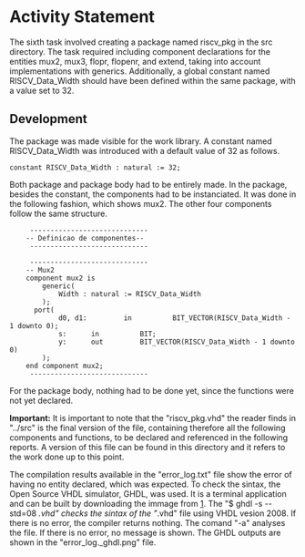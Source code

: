 # Activity Statement 

The sixth task involved creating a package named riscv_pkg in the src directory. The task required including component declarations for the entities mux2, mux3, flopr, flopenr, and extend, taking into account implementations with generics. Additionally, a global constant named RISCV_Data_Width should have been defined within the same package, with a value set to 32.

## Development 

The package was made visible for the work library. A constant named RISCV_Data_Width was introduced with a default value of 32 as follows.

```
constant RISCV_Data_Width : natural := 32;
```

Both package and package body had to be entirely made. In the package, besides the constant, the components had to be instanciated. It was done in the following fashion, which shows mux2. The other four components follow the same structure. 

```
	 -----------------------------
    -- Definicao de componentes-- 
	 -----------------------------
	 
	 -----------------------------
    -- Mux2
    component mux2 is
		generic(
			Width : natural := RISCV_Data_Width
		);
      port(
			d0, d1:        	in 		    BIT_VECTOR(RISCV_Data_Width - 1 downto 0);
			s: 		in 		    BIT;
			y: 		out	 	    BIT_VECTOR(RISCV_Data_Width - 1 downto 0)
		);
    end component mux2;
	 -----------------------------
```

For the package body, nothing had to be done yet, since the functions were not yet declared. 

**Important:** It is important to note that the "riscv_pkg.vhd" the reader finds in "../src" is the final version of the file, containing therefore all the following components and functions, to be declared and referenced in the following reports. A version of this file can be found in this directory and it refers to the work done up to this point.

The compilation results available in the "error_log.txt" file show the error of having no entity declared, which was expected. To check the sintax, the Open Source VHDL simulator, GHDL, was used. It is a terminal application and can be built by downloading the immage from [1]. The "$ ghdl -s --std=08 *.vhd" checks the sintax of the "*.vhd" file using VHDL vesion 2008. If there is no error, the compiler returns nothing. The comand "-a" analyses the file. If there is no error, no message is shown. The GHDL outputs are shown in the "error_log._ghdl.png" file.

<!-- REFERENCIAS -->
[1]: https://github.com/ghdl/ghdl
